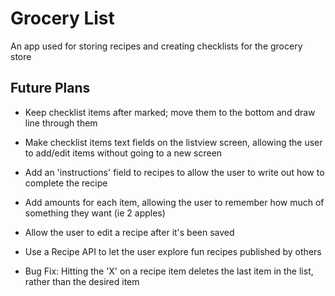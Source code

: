 # Grocery List

An app used for storing recipes and creating checklists for the grocery store

## Future Plans
 - Keep checklist items after marked; move them to the bottom and draw line through them
 - Make checklist items text fields on the listview screen, allowing the user to add/edit items without going to a new screen
 - Add an 'instructions' field to recipes to allow the user to write out how to complete the recipe
 - Add amounts for each item, allowing the user to remember how much of something they want (ie 2 apples)
 - Allow the user to edit a recipe after it's been saved
 - Use a Recipe API to let the user explore fun recipes published by others

 - Bug Fix: Hitting the 'X' on a recipe item deletes the last item in the list, rather than the desired item
